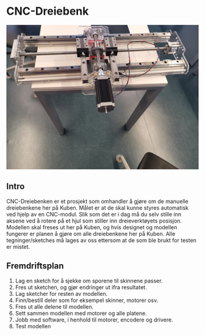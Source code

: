 # CNC-Dreiebenk
![CNC-Dreiebenk](Images/CNC-dreiebenk.jpg)

## Intro
CNC-Dreiebenken er et prosjekt som omhandler å gjøre om de manuelle dreiebenkene her på Kuben. Målet er at de skal kunne styres automatisk ved hjelp av en CNC-modul. Slik som det er i dag må du selv stille inn aksene ved å rotere på et hjul som stiller inn dreieverktøyets posisjon. Modellen skal freses ut her på Kuben, og hvis designet og modellen fungerer er planen å gjøre om alle dreiebenkene her på Kuben. Alle tegninger/sketches må lages av oss ettersom at de som ble brukt for testen er mistet. 

## Fremdriftsplan
1. Lag en sketch for å sjekke om sporene til skinnene passer.
2.	Fres ut sketchen, og gjør endringer ut ifra resultatet. 
3.	Lag sketcher for resten av modellen.
4.	Finn/bestill deler som for eksempel skinner, motorer osv. 
5.	Fres ut alle delene til modellen. 
6.	Sett sammen modellen med motorer og alle platene.
7.	Jobb med software, i henhold til motorer, encodere og drivere. 
8.	Test modellen
